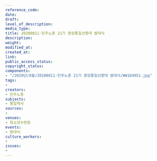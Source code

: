 ```yaml
---
reference_code: 
date: 
draft: 
level_of_description: 
media_type: 
title: 20200811-민주노총 21기 중앙통일선봉대 발대식
description: 
weight: 
modified_at: 
created_at: 
link: 
public_access_status: 
copyright_status: 
components:
- "/2020년/8월/20200811-민주노총 21기 중앙통일선봉대 발대식/WW1D4951.jpg"
tags:
- 
creators:
- 민주노총
subjects:
- 통일역사
sources:
- 
venues:
- 청소년수련원
events:
- 발대식
culture_workers:
- 
issues:
- 
---
```

